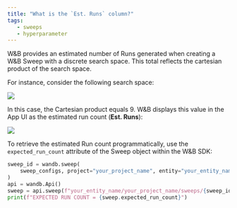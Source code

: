 ```yaml
---
title: "What is the `Est. Runs` column?"
tags:
   - sweeps
   - hyperparameter
---
```

W&B provides an estimated number of Runs generated when creating a W&B Sweep with a discrete search space. This total reflects the cartesian product of the search space.

For instance, consider the following search space:

![](/images/sweeps/sweeps_faq_whatisestruns_1.png)

In this case, the Cartesian product equals 9. W&B displays this value in the App UI as the estimated run count (**Est. Runs**):

![](/images/sweeps/spaces_sweeps_faq_whatisestruns_2.webp)

To retrieve the estimated Run count programmatically, use the `expected_run_count` attribute of the Sweep object within the W&B SDK:

```python
sweep_id = wandb.sweep(
    sweep_configs, project="your_project_name", entity="your_entity_name"
)
api = wandb.Api()
sweep = api.sweep(f"your_entity_name/your_project_name/sweeps/{sweep_id}")
print(f"EXPECTED RUN COUNT = {sweep.expected_run_count}")
```